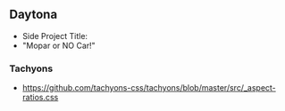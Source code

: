 ## Daytona

* Side Project Title: 
* "Mopar or NO Car!"

### Tachyons
* https://github.com/tachyons-css/tachyons/blob/master/src/_aspect-ratios.css
